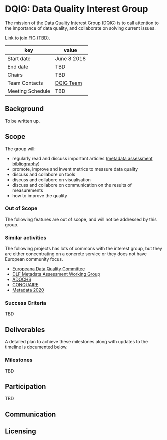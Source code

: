 
# DQIG: Data Quality Interest Group

The mission of the Data Quality Interest Group (DQIG) is to call attention to the importance of data quality, and collaborate on solving current issues. 

[Link to join FIG (TBD).]()

| key | value |
| --- | --- |
| Start date | June 8 2018 |
| End date   | TBD |
| Chairs     | TBD |
| Team Contacts | [DQIG Team](https://github.com/orgs/elag/teams/dqig) |
| Meeting Schedule | TBD |

## Background
To be written up.

## Scope
The group will:

* regularly read and discuss important articles ([metadata assessment bibliography](https://www.zotero.org/groups/metadata_assessment))
* promote, improve and invent metrics to measure data quality
* discuss and collabore on tools
* discuss and collabore on visualisation
* discuss and collabore on communication on the results of measurements
* how to improve the quality

### Out of Scope
The following features are out of scope, and will not be addressed by this group.

### Similar activities

The following projects has lots of commons with the interest group, but they are either concentrating on a concrete service or they does not have European community focus.

* [Europeana Data Quality Committee](https://pro.europeana.eu/project/data-quality-committee)
* [DLF Metadata Assessment Working Group](http://dlfmetadataassessment.github.io/)
* [ADOCHS](http://adochs.be)
* [CONQUAIRE](http://conquaire.uni-bielefeld.de/)
* [Metadata 2020](http://metadata2020.org)

### Success Criteria
TBD

## Deliverables
A detailed plan to achieve these milestones along with updates to the timeline is documented below.

### Milestones
TBD

## Participation
TBD

## Communication


## Licensing


